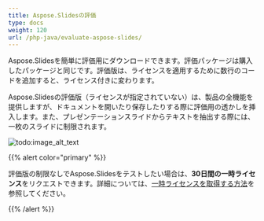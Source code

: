 ```yaml
---
title: Aspose.Slidesの評価
type: docs
weight: 120
url: /php-java/evaluate-aspose-slides/
---
```


Aspose.Slidesを簡単に評価用にダウンロードできます。評価パッケージは購入したパッケージと同じです。評価版は、ライセンスを適用するために数行のコードを追加すると、ライセンス付きに変わります。

Aspose.Slidesの評価版（ライセンスが指定されていない）は、製品の全機能を提供しますが、ドキュメントを開いたり保存したりする際に評価用の透かしを挿入します。また、プレゼンテーションスライドからテキストを抽出する際には、一枚のスライドに制限されます。

![todo:image_alt_text](evaluate-aspose-slides_1.png)

{{% alert color="primary" %}} 

評価版の制限なしでAspose.Slidesをテストしたい場合は、**30日間の一時ライセンス**をリクエストできます。詳細については、[一時ライセンスを取得する方法](https://purchase.aspose.com/temporary-license)を参照してください。

{{% /alert %}}